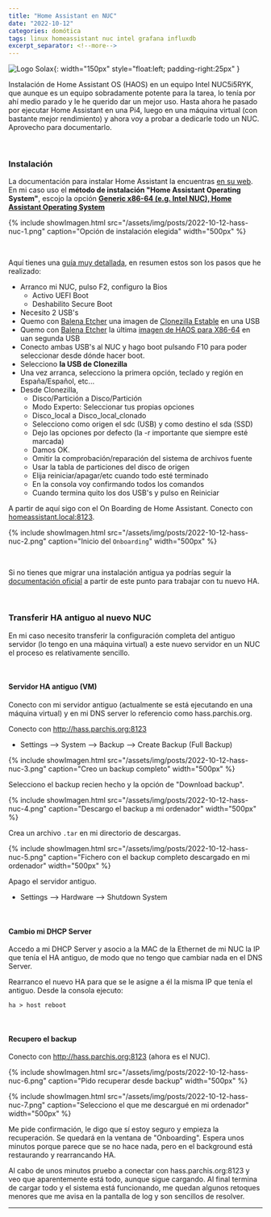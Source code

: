 ```yaml
---
title: "Home Assistant en NUC"
date: "2022-10-12"
categories: domótica
tags: linux homeassistant nuc intel grafana influxdb
excerpt_separator: <!--more-->
---
```


![Logo Solax](/assets/img/posts/logo-hass-nuc.svg){: width="150px" style="float:left; padding-right:25px" } 

Instalación de Home Assistant OS (HAOS) en un equipo Intel NUC5i5RYK, que aunque es un equipo sobradamente potente para la tarea, lo tenía por ahí medio parado y le he querido dar un mejor uso. Hasta ahora he pasado por ejecutar Home Assistant en una Pi4, luego en una máquina virtual (con bastante mejor rendimiento) y ahora voy a probar a dedicarle todo un NUC. Aprovecho para documentarlo. 

<br clear="left"/>
<!--more-->


### Instalación

La documentación para instalar Home Assistant la encuentras [en su web](https://www.home-assistant.io/installation/). En mi caso uso el **método de instalación "Home Assistant Operating System"**, escojo la opción [**Generic x86-64 (e.g. Intel NUC), Home Assistant Operating System**](https://www.home-assistant.io/installation/generic-x86-64)

{% include showImagen.html 
      src="/assets/img/posts/2022-10-12-hass-nuc-1.png" 
      caption="Opción de instalación elegida" 
      width="500px"
      %}

<br/>

Aquí tienes una [guía muy detallada](https://fertry.tech/posts/instalacion-home-assistant-intel-nuc-avanzado/), en resumen estos son los pasos que he realizado:

- Arranco mi NUC, pulso F2, configuro la Bios
  - Activo UEFI Boot
  - Deshabilito Secure Boot
- Necesito 2 USB's
- Quemo con [Balena Etcher](https://www.balena.io/etcher/) una imagen de [Clonezilla Estable](https://clonezilla.org/downloads/download.php?branch=stable) en una USB 
- Quemo con [Balena Etcher](https://www.balena.io/etcher/) la última [imagen de HAOS para X86-64](https://www.home-assistant.io/installation/generic-x86-64) en uan segunda USB 
- Conecto ambas USB's al NUC y hago boot pulsando F10 para poder seleccionar desde dónde hacer boot. 
- Selecciono **la USB de Clonezilla**
- Una vez arranca, selecciono la primera opción, teclado y región en España/Español, etc... 
- Desde Clonezilla, 
  -  Disco/Partición a Disco/Partición
  -  Modo Experto: Seleccionar tus propias opciones
  -  Disco_local a Disco_local_clonado
  -  Selecciono como origen el sdc (USB) y como destino el sda (SSD)
  -  Dejo las opciones por defecto (la -r importante que siempre esté marcada)
  -  Damos OK. 
  -  Omitir la comprobación/reparación del sistema de archivos fuente
  -  Usar la tabla de particiones del disco de origen
  -  Elija reiniciar/apagar/etc cuando todo esté terminado
  -  En la consola voy confirmando todos los comandos
  -  Cuando termina quito los dos USB's y pulso en Reiniciar


A partir de aquí sigo con el On Boarding de Home Assistant. Conecto con [homeassistant.local:8123](http://homeassistant.local:8123). 


{% include showImagen.html 
      src="/assets/img/posts/2022-10-12-hass-nuc-2.png" 
      caption="Inicio del `Onboarding`" 
      width="500px"
      %}


<br/>

Si no tienes que migrar una instalación antigua ya podrías seguir la [documentación oficial](https://www.home-assistant.io/getting-started/onboarding/) a partir de este punto para trabajar con tu nuevo HA.

<br/>

### Transferir HA antiguo al nuevo NUC

En mi caso necesito transferir la configuración completa del antiguo servidor (lo tengo en una máquina virtual) a este nuevo servidor en un NUC el proceso es relativamente sencillo. 

<br/>

#### Servidor HA antiguo (VM)

Conecto con mi servidor antiguo (actualmente se está ejecutando en una máquina virtual) y en mi DNS server lo referencio como hass.parchis.org.

Conecto con http://hass.parchis.org:8123
- Settings --> System --> Backup --> Create Backup (Full Backup)

{% include showImagen.html 
      src="/assets/img/posts/2022-10-12-hass-nuc-3.png" 
      caption="Creo un backup completo" 
      width="500px"
      %}

Selecciono el backup recien hecho y la opción de "Download backup". 

{% include showImagen.html 
      src="/assets/img/posts/2022-10-12-hass-nuc-4.png" 
      caption="Descargo el backup a mi ordenador" 
      width="500px"
      %}

Crea un archivo `.tar` en mi directorio de descargas.

{% include showImagen.html 
      src="/assets/img/posts/2022-10-12-hass-nuc-5.png" 
      caption="Fichero con el backup completo descargado en mi ordenador" 
      width="500px"
      %}


Apago el servidor antiguo. 

- Settings --> Hardware --> Shutdown System


<br/>

#### Cambio mi DHCP Server

Accedo a mi DHCP Server y asocio a la MAC de la Ethernet de mi NUC la IP que tenía el HA antiguo, de modo que no tengo que cambiar nada en el DNS Server. 

Rearranco el nuevo HA para que se le asigne a él la misma IP que tenía el antiguo. Desde la consola ejecuto: 

`ha > host reboot`


<br/>

#### Recupero el backup

Conecto con http://hass.parchis.org:8123 (ahora es el NUC). 

{% include showImagen.html 
      src="/assets/img/posts/2022-10-12-hass-nuc-6.png" 
      caption="Pido recuperar desde backup" 
      width="500px"
      %}

{% include showImagen.html 
      src="/assets/img/posts/2022-10-12-hass-nuc-7.png" 
      caption="Selecciono el que me descargué en mi ordenador" 
      width="500px"
      %}

Me pide confirmación, le digo que sí estoy seguro y empieza la recuperación. Se quedará en la ventana de "Onboarding". Espera unos minutos porque parece que se no hace nada, pero en el background está restaurando y rearrancando HA. 

Al cabo de unos minutos pruebo a conectar con hass.parchis.org:8123 y veo que aparentemente está todo, aunque sigue cargando. Al final termina de cargar todo y el sistema está funcionando, me quedan algunos retoques menores que me avisa en la pantalla de log y son sencillos de resolver. 


---
